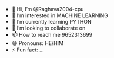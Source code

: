 - 👋 Hi, I’m @Raghava2004-cpu
- 👀 I’m interested in MACHINE LEARNING
- 🌱 I’m currently learning PYTHON
- 💞️ I’m looking to collaborate on 
- 📫 How to reach me 9652313699
- 😄 Pronouns: HE/HIM
- ⚡ Fun fact: ...

<!---
Raghava2004-cpu/Raghava2004-cpu is a ✨ special ✨ repository because its `README.md` (this file) appears on your GitHub profile.
You can click the Preview link to take a look at your changes.
--->
